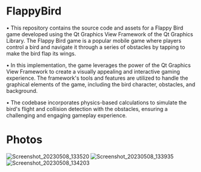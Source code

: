 # FlappyBird
• This repository contains the source code and assets for a Flappy Bird game developed using the Qt Graphics View Framework of the Qt Graphics Library. The Flappy Bird game is a popular mobile game where players control a bird and navigate it through a series of obstacles by tapping to make the bird flap its wings.

• In this implementation, the game leverages the power of the Qt Graphics View Framework to create a visually appealing and interactive gaming experience. The framework's tools and features are utilized to handle the graphical elements of the game, including the bird character, obstacles, and background.

• The codebase incorporates physics-based calculations to simulate the bird's flight and collision detection with the obstacles, ensuring a challenging and engaging gameplay experience.

# Photos
![Screenshot_20230508_133520](https://github.com/AayushGupta69/FlappyBird/assets/72346589/29363878-dc60-4f48-b2da-92cd4d927fd1)
![Screenshot_20230508_133935](https://github.com/AayushGupta69/FlappyBird/assets/72346589/3a0a6ecb-bc15-4cd9-b2ec-eafefb5e9a01)
![Screenshot_20230508_134203](https://github.com/AayushGupta69/FlappyBird/assets/72346589/30a88bbd-ae82-4e48-8738-f3c03a5aa40e)
